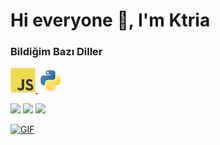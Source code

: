 # Hi everyone :wave:, I'm Ktria

<h3 align="left">Bildiğim Bazı Diller</h3>
<p align="left"> <a href="https://developer.mozilla.org/en-US/docs/Web/JavaScript" target="_blank"> <img src="https://raw.githubusercontent.com/devicons/devicon/master/icons/javascript/javascript-original.svg" alt="javascript" width="40" height="40"/> </a> <a>  </a> <a href="https://www.python.org" target="_blank"> <img src="https://raw.githubusercontent.com/devicons/devicon/master/icons/python/python-original.svg" alt="python" width="40" height="40"/> </a> </p

<p align="center">
  <a href="https://discord.com/users/482541644944506880"><img src="https://img.shields.io/badge/Ktria%20-7289DA.svg?&style=for-the-badge&logo=discord&logoColor=white"></a>
  <a href="https://github.com/ktriacxx"><img src="https://img.shields.io/badge/Ktria%20-1d202b.svg?&style=for-the-badge&logo=github&logoColor=white"></a>
 <a href="https://www.instagram.com/ktriacxx" target"blank_"><img src="https://img.shields.io/badge/Ktria%20-DC3175.svg?&style=for-the-badge&logo=instagram&logoColor=white">
</p>
  
 <img alt="GIF" src="https://media.discordapp.net/attachments/932349752425742396/932644671409225798/Xresiz_Banner_Pack_28.gif"/> 
